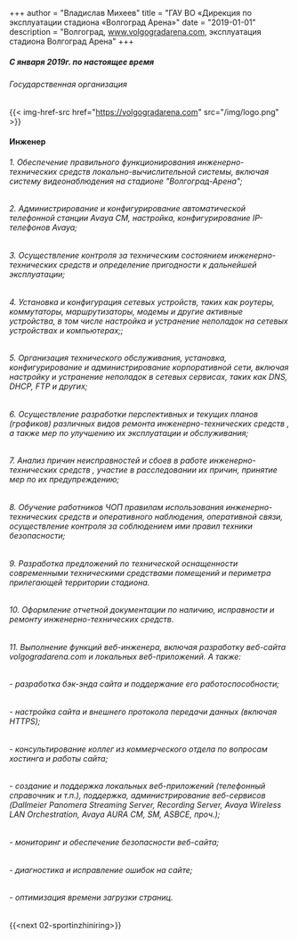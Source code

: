 +++
author = "Владислав Михеев"
title = "ГАУ ВО «Дирекция по эксплуатации стадиона «Волгоград Арена»"
date = "2019-01-01"
description = "Волгоград, www.volgogradarena.com, эксплуатация стадиона Волгоград Арена"
+++

##### С января 2019г. по настоящее время

###### Государственная организация

{{< img-href-src href="https://volgogradarena.com" src="/img/logo.png" >}}


#### Инженер

###### 1. Обеспечение правильного функционирования инженерно-технических средств локально-вычислительной системы, включая систему видеонаблюдения на стадионе "Волгоград-Арена";

###### 2. Администрирование и конфигурирование автоматической телефонной станции Avaya CM, настройка, конфигурирование IP-телефонов Avaya;

###### 3. Осуществление контроля за техническим состоянием инженерно-технических средств и определение пригодности к дальнейшей эксплуатации;

###### 4. Установка и конфигурация сетевых устройств, таких как роутеры, коммутаторы, маршрутизаторы, модемы и другие активные устройства, в том числе настройка и устранение неполадок на сетевых устройствах и компьютерах;;

###### 5. Организация технического обслуживания, установка, конфигурирование и администрирование корпоративной сети, включая настройку и устранение неполадок в сетевых сервисах, таких как DNS, DHCP, FTP и других;

###### 6. Осуществление разработки перспективных и текущих планов (графиков) различных видов ремонта инженерно-технических средств , а также мер по улучшению их эксплуатации и обслуживания;

###### 7. Анализ причин неисправностей и сбоев в работе инженерно-технических средств , участие в расследовании их причин, принятие мер по их предупреждению;

###### 8. Обучение работников ЧОП правилам использования инженерно-технических средств  и оперативного наблюдения, оперативной связи, осуществление контроля за соблюдением ими правил техники безопасности;

###### 9. Разработка предложений по технической оснащенности современными техническими средствами  помещений и периметра прилегающей территории стадиона.

###### 10. Оформление отчетной документации по наличию, исправности и ремонту инженерно-технических средств.

###### 11. Выполнение функций веб-инженера, включая разработку веб-сайта volgogradarena.com и локальных веб-приложений.  А также:

###### - разработка бэк-энда сайта и поддержание его работоспособности;
###### - настройка сайта и внешнего протокола передачи данных (включая HTTPS);
###### - консультирование коллег из коммерческого отдела по вопросам хостинга и работы сайта;
###### - создание и поддержка локальных веб-приложений (телефонный справочник и т.п.), поддержка, администрирование веб-сервисов (Dallmeier Panomera Streaming Server, Recording Server, Avaya Wireless LAN Orchestration, Avaya AURA CM, SM, ASBCE, проч.);
###### - мониторинг и обеспечение безопасности веб-сайта;
###### - диагностика и исправление ошибок на сайте;
###### - оптимизация времени загрузки страниц.

####

{{<next 02-sportinzhiniring>}}
